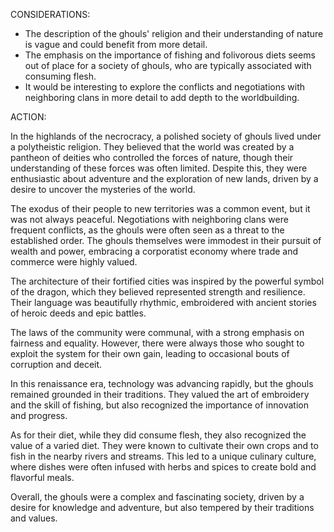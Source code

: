CONSIDERATIONS: 

- The description of the ghouls' religion and their understanding of nature is vague and could benefit from more detail. 
- The emphasis on the importance of fishing and folivorous diets seems out of place for a society of ghouls, who are typically associated with consuming flesh. 
- It would be interesting to explore the conflicts and negotiations with neighboring clans in more detail to add depth to the worldbuilding. 

ACTION: 

In the highlands of the necrocracy, a polished society of ghouls lived under a polytheistic religion. They believed that the world was created by a pantheon of deities who controlled the forces of nature, though their understanding of these forces was often limited. Despite this, they were enthusiastic about adventure and the exploration of new lands, driven by a desire to uncover the mysteries of the world. 

The exodus of their people to new territories was a common event, but it was not always peaceful. Negotiations with neighboring clans were frequent conflicts, as the ghouls were often seen as a threat to the established order. The ghouls themselves were immodest in their pursuit of wealth and power, embracing a corporatist economy where trade and commerce were highly valued. 

The architecture of their fortified cities was inspired by the powerful symbol of the dragon, which they believed represented strength and resilience. Their language was beautifully rhythmic, embroidered with ancient stories of heroic deeds and epic battles. 

The laws of the community were communal, with a strong emphasis on fairness and equality. However, there were always those who sought to exploit the system for their own gain, leading to occasional bouts of corruption and deceit. 

In this renaissance era, technology was advancing rapidly, but the ghouls remained grounded in their traditions. They valued the art of embroidery and the skill of fishing, but also recognized the importance of innovation and progress. 

As for their diet, while they did consume flesh, they also recognized the value of a varied diet. They were known to cultivate their own crops and to fish in the nearby rivers and streams. This led to a unique culinary culture, where dishes were often infused with herbs and spices to create bold and flavorful meals. 

Overall, the ghouls were a complex and fascinating society, driven by a desire for knowledge and adventure, but also tempered by their traditions and values.